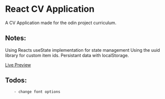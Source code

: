 # React CV Application

A CV Application made for the odin project curriculum.

## Notes:

Using Reacts useState implementation for state management
Using the uuid library for custom item ids.
Persistant data with localStorage.

[Live Preview](https://remarkable-paprenjak-7ffb4b.netlify.app/)

## Todos:

```
    - change font options

```
